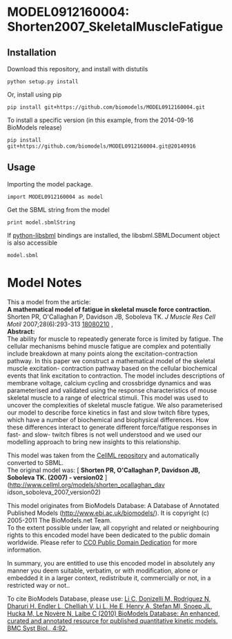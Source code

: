 # MODEL0912160004: Shorten2007_SkeletalMuscleFatigue

## Installation

Download this repository, and install with distutils

`python setup.py install`

Or, install using pip

`pip install git+https://github.com/biomodels/MODEL0912160004.git`

To install a specific version (in this example, from the 2014-09-16 BioModels release)

`pip install git+https://github.com/biomodels/MODEL0912160004.git@20140916`

## Usage

Importing the model package.

`import MODEL0912160004 as model`

Get the SBML string from the model

`print model.sbmlString`

If [python-libsbml](https://pypi.python.org/pypi/python-libsbml) bindings are
installed, the libsbml.SBMLDocument object is also accessible

`model.sbml`


# Model Notes


This a model from the article:  
**A mathematical model of fatigue in skeletal muscle force contraction.**   
Shorten PR, O'Callaghan P, Davidson JB, Soboleva TK. _J Muscle Res Cell Motil_
2007;28(6):293-313 [18080210](http://www.ncbi.nlm.nih.gov/pubmed/18080210) ,  
**Abstract:**   
The ability for muscle to repeatedly generate force is limited by fatigue. The
cellular mechanisms behind muscle fatigue are complex and potentially include
breakdown at many points along the excitation-contraction pathway. In this
paper we construct a mathematical model of the skeletal muscle excitation-
contraction pathway based on the cellular biochemical events that link
excitation to contraction. The model includes descriptions of membrane
voltage, calcium cycling and crossbridge dynamics and was parameterised and
validated using the response characteristics of mouse skeletal muscle to a
range of electrical stimuli. This model was used to uncover the complexities
of skeletal muscle fatigue. We also parameterised our model to describe force
kinetics in fast and slow twitch fibre types, which have a number of
biochemical and biophysical differences. How these differences interact to
generate different force/fatigue responses in fast- and slow- twitch fibres is
not well understood and we used our modelling approach to bring new insights
to this relationship.

This model was taken from the [CellML
repository](http://www.cellml.org/models) and automatically converted to SBML.  
The original model was: [ **Shorten PR, O'Callaghan P, Davidson JB, Soboleva
TK. (2007) - version02** ](http://www.cellml.org/models/shorten_ocallaghan_dav
idson_soboleva_2007_version02)

This model originates from BioModels Database: A Database of Annotated
Published Models (http://www.ebi.ac.uk/biomodels/). It is copyright (c)
2005-2011 The BioModels.net Team.  
To the extent possible under law, all copyright and related or neighbouring
rights to this encoded model have been dedicated to the public domain
worldwide. Please refer to [CC0 Public Domain
Dedication](http://creativecommons.org/publicdomain/zero/1.0/) for more
information.

In summary, you are entitled to use this encoded model in absolutely any
manner you deem suitable, verbatim, or with modification, alone or embedded it
in a larger context, redistribute it, commercially or not, in a restricted way
or not..  
  
To cite BioModels Database, please use: [Li C, Donizelli M, Rodriguez N,
Dharuri H, Endler L, Chelliah V, Li L, He E, Henry A, Stefan MI, Snoep JL,
Hucka M, Le Novère N, Laibe C (2010) BioModels Database: An enhanced, curated
and annotated resource for published quantitative kinetic models. BMC Syst
Biol., 4:92.](http://www.ncbi.nlm.nih.gov/pubmed/20587024)


